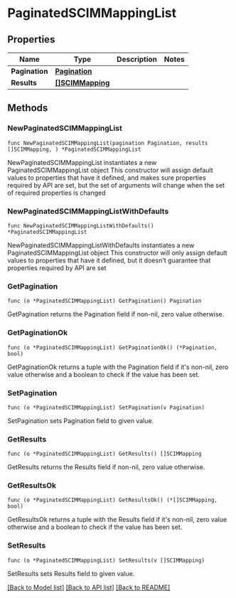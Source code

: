 # PaginatedSCIMMappingList

## Properties

Name | Type | Description | Notes
------------ | ------------- | ------------- | -------------
**Pagination** | [**Pagination**](Pagination.md) |  | 
**Results** | [**[]SCIMMapping**](SCIMMapping.md) |  | 

## Methods

### NewPaginatedSCIMMappingList

`func NewPaginatedSCIMMappingList(pagination Pagination, results []SCIMMapping, ) *PaginatedSCIMMappingList`

NewPaginatedSCIMMappingList instantiates a new PaginatedSCIMMappingList object
This constructor will assign default values to properties that have it defined,
and makes sure properties required by API are set, but the set of arguments
will change when the set of required properties is changed

### NewPaginatedSCIMMappingListWithDefaults

`func NewPaginatedSCIMMappingListWithDefaults() *PaginatedSCIMMappingList`

NewPaginatedSCIMMappingListWithDefaults instantiates a new PaginatedSCIMMappingList object
This constructor will only assign default values to properties that have it defined,
but it doesn't guarantee that properties required by API are set

### GetPagination

`func (o *PaginatedSCIMMappingList) GetPagination() Pagination`

GetPagination returns the Pagination field if non-nil, zero value otherwise.

### GetPaginationOk

`func (o *PaginatedSCIMMappingList) GetPaginationOk() (*Pagination, bool)`

GetPaginationOk returns a tuple with the Pagination field if it's non-nil, zero value otherwise
and a boolean to check if the value has been set.

### SetPagination

`func (o *PaginatedSCIMMappingList) SetPagination(v Pagination)`

SetPagination sets Pagination field to given value.


### GetResults

`func (o *PaginatedSCIMMappingList) GetResults() []SCIMMapping`

GetResults returns the Results field if non-nil, zero value otherwise.

### GetResultsOk

`func (o *PaginatedSCIMMappingList) GetResultsOk() (*[]SCIMMapping, bool)`

GetResultsOk returns a tuple with the Results field if it's non-nil, zero value otherwise
and a boolean to check if the value has been set.

### SetResults

`func (o *PaginatedSCIMMappingList) SetResults(v []SCIMMapping)`

SetResults sets Results field to given value.



[[Back to Model list]](../README.md#documentation-for-models) [[Back to API list]](../README.md#documentation-for-api-endpoints) [[Back to README]](../README.md)


